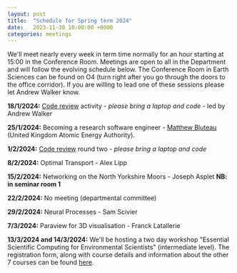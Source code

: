 ```yaml
---
layout: post
title:  "Schedule for Spring term 2024"
date:   2023-11-30 10:00:00 +0000
categories: meetings
---
```

We'll meet nearly every week in term time normally for an hour starting at 15:00 in the Conference 
Room. Meetings are open to all in the Department and will follow the evolving
schedule below. The Conference Room in Earth Sciences can be found on O4 (turn right after
you go through the doors to the office corridor). If you are willing to lead one of these
sessions please let Andrew Walker know.

**18/1/2024:** [Code review](https://compearthsci.github.io/meetings/2024/01/18/code_review.html) activity - _please bring a laptop and code_ - led by Andrew Walker

**25/1/2024:** Becoming a research software engineer - [Matthew Bluteau](https://bielsnohr.github.io/about/) (United Kingdom Atomic Energy Authority).

**1/2/2024:** [Code review](https://compearthsci.github.io/meetings/2024/01/18/code_review.html) round two - _please bring a laptop and code_

**8/2/2024:** Optimal Transport - Alex Lipp

**15/2/2024:** Networking on the North Yorkshire Moors - Joseph Asplet **NB: in seminar room 1**

**22/2/2024:** No meeting (departmental committee)

**29/2/2024:** Neural Processes - Sam Scivier

**7/3/2024:** Paraview for 3D visualisation - Franck Latallerie

**13/3/2024 and 14/3/2024:** We'll be hosting a two day workshop "Essential Scientific Computing for Environmental Scientists" (intermediate level). 
The registration form, along with course details and information about the other 7 courses can be found [here](https://forms.office.com/e/XmwiCpMK38).
